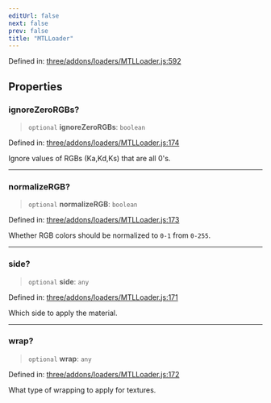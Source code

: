 ```yaml
---
editUrl: false
next: false
prev: false
title: "MTLLoader"
---
```


Defined in: [three/addons/loaders/MTLLoader.js:592](https://github.com/DefinitelyMaybe/three-i18n/blob/fa57b79433d1c349ffb23a78727299c8d4190136/three/addons/loaders/MTLLoader.js#L592)

## Properties

### ignoreZeroRGBs?

> `optional` **ignoreZeroRGBs**: `boolean`

Defined in: [three/addons/loaders/MTLLoader.js:174](https://github.com/DefinitelyMaybe/three-i18n/blob/fa57b79433d1c349ffb23a78727299c8d4190136/three/addons/loaders/MTLLoader.js#L174)

Ignore values of RGBs (Ka,Kd,Ks) that are all 0's.

***

### normalizeRGB?

> `optional` **normalizeRGB**: `boolean`

Defined in: [three/addons/loaders/MTLLoader.js:173](https://github.com/DefinitelyMaybe/three-i18n/blob/fa57b79433d1c349ffb23a78727299c8d4190136/three/addons/loaders/MTLLoader.js#L173)

Whether RGB colors should be normalized to `0-1` from `0-255`.

***

### side?

> `optional` **side**: `any`

Defined in: [three/addons/loaders/MTLLoader.js:171](https://github.com/DefinitelyMaybe/three-i18n/blob/fa57b79433d1c349ffb23a78727299c8d4190136/three/addons/loaders/MTLLoader.js#L171)

Which side to apply the material.

***

### wrap?

> `optional` **wrap**: `any`

Defined in: [three/addons/loaders/MTLLoader.js:172](https://github.com/DefinitelyMaybe/three-i18n/blob/fa57b79433d1c349ffb23a78727299c8d4190136/three/addons/loaders/MTLLoader.js#L172)

What type of wrapping to apply for textures.
